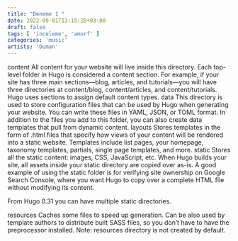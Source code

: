 ```yaml
---
title: "Deneme 1 "
date: 2022-09-01T13:15:28+03:00
draft: false
tags: [ 'inceleme', 'amorf' ]
categories: 'music'
artists: 'Duman'
---
```



content
    All content for your website will live inside this directory. Each top-level folder in Hugo is considered a content section. For example, if your site has three main sections—blog, articles, and tutorials—you will have three directories at content/blog, content/articles, and content/tutorials. Hugo uses sections to assign default content types.
data
    This directory is used to store configuration files that can be used by Hugo when generating your website. You can write these files in YAML, JSON, or TOML format. In addition to the files you add to this folder, you can also create data templates that pull from dynamic content.
layouts
    Stores templates in the form of .html files that specify how views of your content will be rendered into a static website. Templates include list pages, your homepage, taxonomy templates, partials, single page templates, and more.
static
    Stores all the static content: images, CSS, JavaScript, etc. When Hugo builds your site, all assets inside your static directory are copied over as-is. A good example of using the static folder is for verifying site ownership on Google Search Console, where you want Hugo to copy over a complete HTML file without modifying its content.

From Hugo 0.31 you can have multiple static directories.

resources
    Caches some files to speed up generation. Can be also used by template authors to distribute built SASS files, so you don’t have to have the preprocessor installed. Note: resources directory is not created by default.